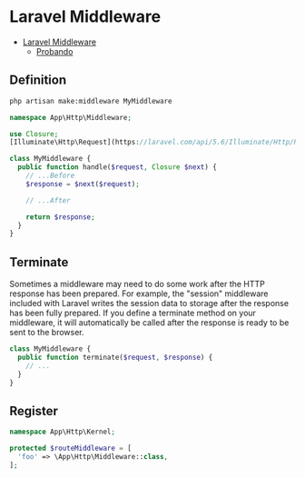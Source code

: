 # Laravel Middleware
<!-- TOC -->

- [Laravel Middleware](#laravel-middleware)
  - [Probando](#probando)

## Definition
```sh
php artisan make:middleware MyMiddleware
```
```php
namespace App\Http\Middleware;

use Closure;
[Illuminate\Http\Request](https://laravel.com/api/5.6/Illuminate/Http/Request.html)

class MyMiddleware {
  public function handle($request, Closure $next) {
    // ...Before
    $response = $next($request);

    // ...After

    return $response;
  }
}
```

## Terminate
Sometimes a middleware may need to do some work after the HTTP response has been prepared. For example, the "session" middleware included with Laravel writes the session data to storage after the response has been fully prepared. If you define a terminate method on your middleware, it will automatically be called after the response is ready to be sent to the browser.

```php
class MyMiddleware {
  public function terminate($request, $response) {
    // ...
  }
}
```

## Register
```php
namespace App\Http\Kernel;

protected $routeMiddleware = [
  'foo' => \App\Http\Middleware::class,
];
```